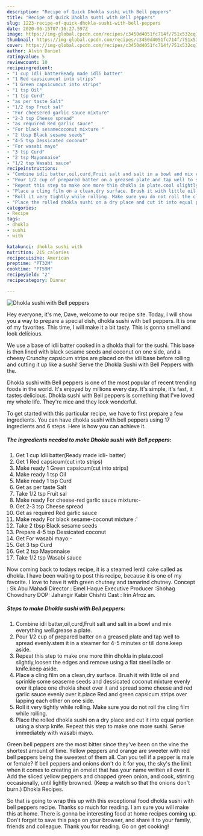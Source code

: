 ```yaml
---
description: "Recipe of Quick Dhokla sushi with Bell peppers"
title: "Recipe of Quick Dhokla sushi with Bell peppers"
slug: 1223-recipe-of-quick-dhokla-sushi-with-bell-peppers
date: 2020-06-15T07:16:27.597Z
image: https://img-global.cpcdn.com/recipes/c3450d4051fc714f/751x532cq70/dhokla-sushi-with-bell-peppers-recipe-main-photo.jpg
thumbnail: https://img-global.cpcdn.com/recipes/c3450d4051fc714f/751x532cq70/dhokla-sushi-with-bell-peppers-recipe-main-photo.jpg
cover: https://img-global.cpcdn.com/recipes/c3450d4051fc714f/751x532cq70/dhokla-sushi-with-bell-peppers-recipe-main-photo.jpg
author: Alvin Daniel
ratingvalue: 5
reviewcount: 10
recipeingredient:
- "1 cup Idli batterReady made idli batter"
- "1 Red capsicumcut into strips"
- "1 Green capsicumcut into strips"
- "1 tsp Oil"
- "1 tsp Curd"
- "as per taste Salt"
- "1/2 tsp Fruit sal"
- "For cheesered garlic sauce mixture"
- "2-3 tsp Cheese spread"
- "as required Red garlic sauce"
- "For black sesamecoconut mixture "
- "2 tbsp Black sesame seeds"
- "4-5 tsp Dessicated coconut"
- "For wasabi mayo"
- "3 tsp Curd"
- "2 tsp Mayonnaise"
- "1/2 tsp Wasabi sauce"
recipeinstructions:
- "Combine idli batter,oil,curd,Fruit salt and salt in a bowl and mix everything well.grease a plate."
- "Pour 1/2 cup of prepared batter on a greased plate and tap well to spread evenly.stem it in a steamer for 4-5 minutes or till done.keep aside."
- "Repeat this step to make one more thin dhokla in plate.cool slightly,loosen the edges and remove using a flat steel ladle or knife.keep aside."
- "Place a cling film on a clean,dry surface. Brush it with little oil and sprinkle some seaseme seeds and dessicated coconut mixture evenly over it.place one dhokla sheet over it and spread some cheese and red garlic sauce evenly over it.place Red and green capsicum strips over lapping each other on one side."
- "Roll it very tightly while rolling. Make sure you do not roll the cling film while rolling."
- "Place the rolled dhokla sushi on a dry place and cut it into equal portion using a sharp knife. Repeat this step to make one more sushi. Serve immediately with wasabi mayo."
categories:
- Recipe
tags:
- dhokla
- sushi
- with

katakunci: dhokla sushi with 
nutrition: 215 calories
recipecuisine: American
preptime: "PT32M"
cooktime: "PT59M"
recipeyield: "2"
recipecategory: Dinner

---
```



![Dhokla sushi with Bell peppers](https://img-global.cpcdn.com/recipes/c3450d4051fc714f/751x532cq70/dhokla-sushi-with-bell-peppers-recipe-main-photo.jpg)

Hey everyone, it's me, Dave, welcome to our recipe site. Today, I will show you a way to prepare a special dish, dhokla sushi with bell peppers. It is one of my favorites. This time, I will make it a bit tasty. This is gonna smell and look delicious.

We use a base of idli batter cooked in a dhokla thali for the sushi. This base is then lined with black sesame seeds and coconut on one side, and a cheesy Crunchy capsicum strips are placed on the idli base before rolling and cutting it up like a sushi! Serve the Dhokla Sushi with Bell Peppers with the.

Dhokla sushi with Bell peppers is one of the most popular of recent trending foods in the world. It's enjoyed by millions every day. It's simple, it's fast, it tastes delicious. Dhokla sushi with Bell peppers is something that I've loved my whole life. They're nice and they look wonderful.


To get started with this particular recipe, we have to first prepare a few ingredients. You can have dhokla sushi with bell peppers using 17 ingredients and 6 steps. Here is how you can achieve it.

<!--inarticleads1-->

##### The ingredients needed to make Dhokla sushi with Bell peppers:

1. Get 1 cup Idli batter(Ready made idli- batter)
1. Get 1 Red capsicum(cut into strips)
1. Make ready 1 Green capsicum(cut into strips)
1. Make ready 1 tsp Oil
1. Make ready 1 tsp Curd
1. Get as per taste Salt
1. Take 1/2 tsp Fruit sal
1. Make ready For cheese-red garlic sauce mixture:-
1. Get 2-3 tsp Cheese spread
1. Get as required Red garlic sauce
1. Make ready For black sesame-coconut mixture :&#39;
1. Take 2 tbsp Black sesame seeds
1. Prepare 4-5 tsp Dessicated coconut
1. Get For wasabi mayo:-
1. Get 3 tsp Curd
1. Get 2 tsp Mayonnaise
1. Take 1/2 tsp Wasabi sauce


Now coming back to todays recipe, it is a steamed lentil cake called as dhokla. I have been waiting to post this recipe, because it is one of my favorite. I love to have it with green chutney and tamarind chutney. Concept : Sk Abu Mahadi Director : Emel Haque Executive Producer :Shohag Chowdhury DOP: Jahangir Kabir Chishti Cast : Irin Afroz an. 

<!--inarticleads2-->

##### Steps to make Dhokla sushi with Bell peppers:

1. Combine idli batter,oil,curd,Fruit salt and salt in a bowl and mix everything well.grease a plate.
1. Pour 1/2 cup of prepared batter on a greased plate and tap well to spread evenly.stem it in a steamer for 4-5 minutes or till done.keep aside.
1. Repeat this step to make one more thin dhokla in plate.cool slightly,loosen the edges and remove using a flat steel ladle or knife.keep aside.
1. Place a cling film on a clean,dry surface. Brush it with little oil and sprinkle some seaseme seeds and dessicated coconut mixture evenly over it.place one dhokla sheet over it and spread some cheese and red garlic sauce evenly over it.place Red and green capsicum strips over lapping each other on one side.
1. Roll it very tightly while rolling. Make sure you do not roll the cling film while rolling.
1. Place the rolled dhokla sushi on a dry place and cut it into equal portion using a sharp knife. Repeat this step to make one more sushi. Serve immediately with wasabi mayo.


Green bell peppers are the most bitter since they&#39;ve been on the vine the shortest amount of time. Yellow peppers and orange are sweeter with red bell peppers being the sweetest of them all. Can you tell if a pepper is male or female? If bell peppers and onions don&#39;t do it for you, the sky&#39;s the limit when it comes to creating an omelet that has your name written all over it. Add the sliced yellow peppers and chopped green onion, and cook, stirring occasionally, until lightly browned. (Keep a watch so that the onions don&#39;t burn.) Dhokla Recipes. 

So that is going to wrap this up with this exceptional food dhokla sushi with bell peppers recipe. Thanks so much for reading. I am sure you will make this at home. There is gonna be interesting food at home recipes coming up. Don't forget to save this page on your browser, and share it to your family, friends and colleague. Thank you for reading. Go on get cooking!
